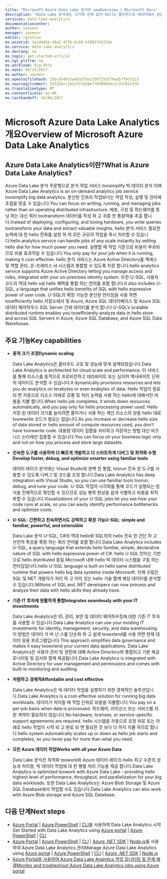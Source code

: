 ```yaml
---
title: "Microsoft Azure Data Lake 분석의 aaaOverview | Microsoft Docs"
description: "Data Lake 분석에는 크기에 관계 없이 hello 클라우드의 데이터에서 얻은 정보를 사용 하 여 비즈니스 데이터 toodrive를 사용할 수 있는 경우 또는 Azure의 빅 데이터 서비스입니다."
services: data-lake-analytics
documentationcenter: 
author: saveenr
manager: saveenr
editor: cgronlun
ms.assetid: 1e1d443a-48a2-47fb-bc00-bf88274222de
ms.service: data-lake-analytics
ms.devlang: na
ms.topic: get-started-article
ms.tgt_pltfrm: na
ms.workload: big-data
ms.date: 06/23/2017
ms.author: saveenr
ms.openlocfilehash: 15bcd549c5aeb167da1338f253270ad57f8c5123
ms.sourcegitcommit: 523283cc1b3c37c428e77850964dc1c33742c5f0
ms.translationtype: MT
ms.contentlocale: ko-KR
ms.lasthandoff: 10/06/2017
---
```

# <a name="overview-of-microsoft-azure-data-lake-analytics"></a><span data-ttu-id="f5a55-103">Microsoft Azure Data Lake Analytics 개요</span><span class="sxs-lookup"><span data-stu-id="f5a55-103">Overview of Microsoft Azure Data Lake Analytics</span></span>
## <a name="what-is-azure-data-lake-analytics"></a><span data-ttu-id="f5a55-104">Azure Data Lake Analytics이란?</span><span class="sxs-lookup"><span data-stu-id="f5a55-104">What is Azure Data Lake Analytics?</span></span>
<span data-ttu-id="f5a55-105">Azure Data Lake 분석 주문형으로 분석 작업 서비스 toosimplify 빅 데이터 분석 이며</span><span class="sxs-lookup"><span data-stu-id="f5a55-105">Azure Data Lake Analytics is an on-demand analytics job service toosimplify big data analytics.</span></span> <span data-ttu-id="f5a55-106">분산된 인프라 작업보다는 작업 작성, 실행 및 관리에 초점을 맞출 수 있습니다.</span><span class="sxs-lookup"><span data-stu-id="f5a55-106">You can focus on writing, running, and managing jobs rather than on operating distributed infrastructure.</span></span> <span data-ttu-id="f5a55-107">배포, 구성 및 하드웨어를 튜닝 하는 대신 쿼리 tootransform 데이터를 작성 하 고 귀중 한 통찰력을 추출 합니다.</span><span class="sxs-lookup"><span data-stu-id="f5a55-107">Instead of deploying, configuring, and tuning hardware, you write queries tootransform your data and extract valuable insights.</span></span> <span data-ttu-id="f5a55-108">hello 분석 서비스 필요한 능력에 대 한 hello 전화를 설정 하 여 모든 규모의 작업을 즉시 처리할 수 있습니다.</span><span class="sxs-lookup"><span data-stu-id="f5a55-108">hello analytics service can handle jobs of any scale instantly by setting hello dial for how much power you need.</span></span> <span data-ttu-id="f5a55-109">실행할 때 작업 기준으로 비용이 부과되므로 비용 효과적일 수 있습니다.</span><span class="sxs-lookup"><span data-stu-id="f5a55-109">You only pay for your job when it is running, making it cost-effective.</span></span> <span data-ttu-id="f5a55-110">hello 분석 서비스는 Azure Active Directory를 액세스 및 역할 관리, 온-프레미스 id 시스템과 통합할 수 있도록 지원 합니다.</span><span class="sxs-lookup"><span data-stu-id="f5a55-110">hello analytics service supports Azure Active Directory letting you manage access and roles, integrated with your on-premises identity system.</span></span> <span data-ttu-id="f5a55-111">또한 U-SQL, 사용자 코드의 역대 hello sql hello 혜택을 통합 하는 언어를 포함 합니다.</span><span class="sxs-lookup"><span data-stu-id="f5a55-111">It also includes U-SQL, a language that unifies hello benefits of SQL with hello expressive power of user code.</span></span> <span data-ttu-id="f5a55-112">U-SQL의 확장 가능한 분산된 런타임을 사용 하면 tooefficiently hello 저장소에서 및 Azure, Azure SQL 데이터베이스 및 Azure SQL 데이터 웨어하우스 SQL Server 간에 데이터를 분석 합니다.</span><span class="sxs-lookup"><span data-stu-id="f5a55-112">U-SQL’s scalable distributed runtime enables you tooefficiently analyze data in hello store and across SQL Servers in Azure, Azure SQL Database, and Azure SQL Data Warehouse.</span></span>

## <a name="key-capabilities"></a><span data-ttu-id="f5a55-113">주요 기능</span><span class="sxs-lookup"><span data-stu-id="f5a55-113">Key capabilities</span></span>
* <span data-ttu-id="f5a55-114">**동적 크기 조정**</span><span class="sxs-lookup"><span data-stu-id="f5a55-114">**Dynamic scaling**</span></span>
  
    <span data-ttu-id="f5a55-115">Data Lake Analytics은 클라우드 규모 및 성능에 맞게 설계되었습니다.</span><span class="sxs-lookup"><span data-stu-id="f5a55-115">Data Lake Analytics is architected for cloud scale and performance.</span></span>  <span data-ttu-id="f5a55-116">이 서비스를 통해 리소스를 동적으로 프로비전하고 테라바이트 또는 심지어 엑사바이트 단위의 데이터도 분석할 수 있습니다.</span><span class="sxs-lookup"><span data-stu-id="f5a55-116">It dynamically provisions resources and lets you do analytics on terabytes or even exabytes of data.</span></span> <span data-ttu-id="f5a55-117">Hello 작업이 완료 되 면 자동으로 리소스 아래로 강풍 및 처리 능력을 사용 하는 hello에 대해서만 비용을 지불 합니다.</span><span class="sxs-lookup"><span data-stu-id="f5a55-117">When hello job completes, it winds down resources automatically, and you pay only for hello processing power used.</span></span> <span data-ttu-id="f5a55-118">Hello 저장 된 데이터 크기를 늘리려면 줄이거나 사용 하는 계산 리소스의 양을 hello 대로 toorewrite 코드가 필요는 없습니다.</span><span class="sxs-lookup"><span data-stu-id="f5a55-118">As you increase or decrease hello size of data stored or hello amount of compute resources used, you don’t have toorewrite code.</span></span> <span data-ttu-id="f5a55-119">대용량 데이터 집합을 처리하고 저장하는 방법 대신 비즈니스 논리에만 집중할 수 있습니다.</span><span class="sxs-lookup"><span data-stu-id="f5a55-119">You can focus on your business logic only and not on how you process and store large datasets.</span></span>
* <span data-ttu-id="f5a55-120">**친숙한 도구를 사용하여 더 빠르게 개발하고 더 스마트하게 디버그 및 최적화 수행**</span><span class="sxs-lookup"><span data-stu-id="f5a55-120">**Develop faster, debug, and optimize smarter using familiar tools**</span></span>
  
    <span data-ttu-id="f5a55-121">데이터 레이크 분석에는 Visual Studio와 완벽 한 통합, toorun 친숙 한 도구를 사용할 수 있도록 디버그 및 코드를 조정 합니다.</span><span class="sxs-lookup"><span data-stu-id="f5a55-121">Data Lake Analytics has deep integration with Visual Studio, so you can use familiar tools toorun, debug, and tune your code.</span></span> <span data-ttu-id="f5a55-122">U-SQL 작업의 시각화를 통해 코드가 실행되는 방식을 전체적으로 확인할 수 있으므로 성능 병목 현상을 쉽게 식별하고 비용을 최적화할 수 있습니다.</span><span class="sxs-lookup"><span data-stu-id="f5a55-122">Visualizations of your U-SQL jobs let you see how your code runs at scale, so you can easily identify performance bottlenecks and optimize costs.</span></span>
* <span data-ttu-id="f5a55-123">**U-SQL: 간편하고 친숙하면서도 강력하고 확장 가능**</span><span class="sxs-lookup"><span data-stu-id="f5a55-123">**U-SQL: simple and familiar, powerful, and extensible**</span></span>
  
    <span data-ttu-id="f5a55-124">Data Lake 분석 U-SQL, C#의 역대 hello와 SQL의의 hello 친숙 한 간단 하 고 선언적 특성을 확장 하는 쿼리 언어를 포함 합니다.</span><span class="sxs-lookup"><span data-stu-id="f5a55-124">Data Lake Analytics includes U-SQL, a query language that extends hello familiar, simple, declarative nature of SQL with hello expressive power of C#.</span></span> <span data-ttu-id="f5a55-125">hello U SQL 언어는 기반으로 hello distributed 동일 Microsoft 내부 hello 빅 데이터 시스템을 구동 하는 런타임입니다.</span><span class="sxs-lookup"><span data-stu-id="f5a55-125">hello U-SQL language is built on hello same distributed runtime that powers hello big data systems inside Microsoft.</span></span> <span data-ttu-id="f5a55-126">이제 수많은 SQL 및.NET 개발자가 처리 하 고 이미 있는 hello 기술 함께 해당 데이터를 분석할 수 있습니다.</span><span class="sxs-lookup"><span data-stu-id="f5a55-126">Millions of SQL and .NET developers can now process and analyze their data with hello skills they already have.</span></span>
* <span data-ttu-id="f5a55-127">**기존 IT 투자에 원활하게 통합**</span><span class="sxs-lookup"><span data-stu-id="f5a55-127">**Integrates seamlessly with your IT investments**</span></span>
  
    <span data-ttu-id="f5a55-128">Data Lake Analytics은 ID, 관리, 보안 및 데이터 웨어하우징에 대한 기존 IT 투자를 사용할 수 있습니다.</span><span class="sxs-lookup"><span data-stu-id="f5a55-128">Data Lake Analytics can use your existing IT investments for identity, management, security, and data warehousing.</span></span> <span data-ttu-id="f5a55-129">이 방법은 데이터 거 버 넌 스를 단순화 하 고 쉽게 tooextend를 사용 하면 현재 데이터 응용 프로그램입니다.</span><span class="sxs-lookup"><span data-stu-id="f5a55-129">This approach simplifies data governance and makes it easy tooextend your current data applications.</span></span> <span data-ttu-id="f5a55-130">Data Lake Analytics은 사용자 관리 및 권한에 대해 Active Directory와 통합되고 기본 제공 모니터링 및 감사와 함께 제공됩니다.</span><span class="sxs-lookup"><span data-stu-id="f5a55-130">Data Lake Analytics is integrated with Active Directory for user management and permissions and comes with built-in monitoring and auditing.</span></span>
* <span data-ttu-id="f5a55-131">**저렴하고 경제적**</span><span class="sxs-lookup"><span data-stu-id="f5a55-131">**Affordable and cost effective**</span></span>
  
    <span data-ttu-id="f5a55-132">Data Lake Analytics은 빅 데이터 작업을 실행하기 위한 경제적인 솔루션입니다.</span><span class="sxs-lookup"><span data-stu-id="f5a55-132">Data Lake Analytics is a cost-effective solution for running big data workloads.</span></span> <span data-ttu-id="f5a55-133">데이터가 처리될 때 작업 단위로 비용을 지불합니다.</span><span class="sxs-lookup"><span data-stu-id="f5a55-133">You pay on a per-job basis when data is processed.</span></span> <span data-ttu-id="f5a55-134">하드웨어, 라이선스 또는 서비스별 지원 계약이 필요하지 않습니다.</span><span class="sxs-lookup"><span data-stu-id="f5a55-134">No hardware, licenses, or service-specific support agreements are required.</span></span> <span data-ttu-id="f5a55-135">hello 시스템을 자동으로 조정 위로 또는 아래로 hello 작업이 시작 되 고 완료 되 면 필요한 것 보다 더 하지 지불 하므로 합니다.</span><span class="sxs-lookup"><span data-stu-id="f5a55-135">hello system automatically scales up or down as hello job starts and completes, so you never pay for more than what you need.</span></span>
* <span data-ttu-id="f5a55-136">**모든 Azure 데이터 작업**</span><span class="sxs-lookup"><span data-stu-id="f5a55-136">**Works with all your Azure Data**</span></span>
  
    <span data-ttu-id="f5a55-137">Data Lake 분석은 최적화 toowork와 Azure 데이터 레이크-hello 최고 수준의 성능과 처리량, 빅 데이터 작업에 대 한 병렬 처리 기능을 제공 합니다.</span><span class="sxs-lookup"><span data-stu-id="f5a55-137">Data Lake Analytics is optimized toowork with Azure Data Lake - providing hello highest level of performance, throughput, and parallelization for your big data workloads.</span></span>  <span data-ttu-id="f5a55-138">또한 Data Lake Analytics는 Azure Blob Storage 및 Azure SQL Database에서 작업할 수도 있습니다.</span><span class="sxs-lookup"><span data-stu-id="f5a55-138">Data Lake Analytics can also work with Azure Blob storage and Azure SQL Database.</span></span>

## <a name="next-steps"></a><span data-ttu-id="f5a55-139">다음 단계</span><span class="sxs-lookup"><span data-stu-id="f5a55-139">Next steps</span></span>
 
  * <span data-ttu-id="f5a55-140">[Azure Portal](data-lake-analytics-get-started-portal.md) | [Azure PowerShell](data-lake-analytics-get-started-powershell.md) | [CLI](data-lake-analytics-get-started-cli2.md)를 사용하여 Data Lake Analytics 시작</span><span class="sxs-lookup"><span data-stu-id="f5a55-140">Get Started with Data Lake Analytics using [Azure portal](data-lake-analytics-get-started-portal.md) | [Azure PowerShell](data-lake-analytics-get-started-powershell.md) | [CLI](data-lake-analytics-get-started-cli2.md)</span></span>
  * <span data-ttu-id="f5a55-141">[Azure Portal](data-lake-analytics-manage-use-portal.md) | [Azure PowerShell](data-lake-analytics-manage-use-powershell.md) | [CLI](data-lake-analytics-manage-use-cli.md) | [Azure .NET SDK](data-lake-analytics-manage-use-dotnet-sdk.md) | [Node.js](data-lake-analytics-manage-use-nodejs.md)를 사용하여 Azure Data Lake Analytics 관리</span><span class="sxs-lookup"><span data-stu-id="f5a55-141">Manage Azure Data Lake Analytics using [Azure portal](data-lake-analytics-manage-use-portal.md) | [Azure PowerShell](data-lake-analytics-manage-use-powershell.md) | [CLI](data-lake-analytics-manage-use-cli.md) | [Azure .NET SDK](data-lake-analytics-manage-use-dotnet-sdk.md) | [Node.js](data-lake-analytics-manage-use-nodejs.md)</span></span>
  * [<span data-ttu-id="f5a55-142">Azure Portal을 사용하여 Azure Data Lake Analytics 작업 모니터링 및 문제 해결</span><span class="sxs-lookup"><span data-stu-id="f5a55-142">Monitor and troubleshoot Azure Data Lake Analytics jobs using Azure portal</span></span>](data-lake-analytics-monitor-and-troubleshoot-jobs-tutorial.md) 
